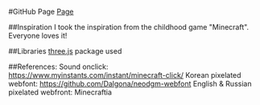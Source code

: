 #GitHub Page
[Page](https://extory3.github.io/minecraftia/)

##Inspiration
I took the inspiration from the childhood game "Minecraft". Everyone loves it!

##Libraries
[three.js](https://threejs.org/) package used

##References:
Sound onclick: https://www.myinstants.com/instant/minecraft-click/
Korean pixelated webfont: https://github.com/Dalgona/neodgm-webfont
English & Russian pixelated webfront: Minecraftia
